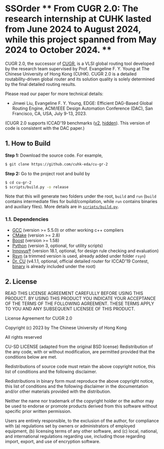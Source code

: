 SSOrder
** From CUGR 2.0: The research internship at CUHK lasted from June 2024 to August 2024, while this project spanned from May 2024 to October 2024. **
======================================
CUGR 2.0, the successor of [CUGR](https://github.com/cuhk-eda/cu-gr), is a VLSI global routing tool developed by the research team supervised by Prof. Evangeline F. Y. Young at The Chinese University of Hong Kong (CUHK).
CUGR 2.0 is a detailed routability-driven global router and its solution quality is solely determined by the final detailed routing results.

Please read our paper for more technical details:

* Jinwei Liu, Evangeline F. Y. Young,
EDGE: Efficient DAG-Based Global Routing Engine,
ACM/IEEE Design Automation Conference (DAC), San Francisco, CA, USA, July 9-13, 2023.

(CUGR 2.0 supports ICCAD'19 benchmarks ([v2](http://iccad-contest.org/2019/Problem_C/iccad19_benchmarks_v2.tar.gz), [hidden](http://iccad-contest.org/2019/Problem_C/iccad19_hidden_benchmarks.tar.gz)).
This version of code is consistent with the DAC paper.)

## 1. How to Build

**Step 1:** Download the source code. For example,
```bash
$ git clone https://github.com/cuhk-eda/cu-gr-2
```

**Step 2:** Go to the project root and build by
```bash
$ cd cu-gr-2
$ scripts/build.py -o release
```

Note that this will generate two folders under the root, `build` and `run` (`build` contains intermediate files for build/compilation, while `run` contains binaries and auxiliary files).
More details are in [`scripts/build.py`](scripts/build.py).

### 1.1. Dependencies

* [GCC](https://gcc.gnu.org/) (version >= 5.5.0) or other working c++ compliers
* [CMake](https://cmake.org/) (version >= 2.8)
* [Boost](https://www.boost.org/) (version >= 1.58)
* [Python](https://www.python.org/) (version 3, optional, for utility scripts)
* [Innovus®](https://www.cadence.com/content/cadence-www/global/en_US/home/tools/digital-design-and-signoff/soc-implementation-and-floorplanning/innovus-implementation-system.html) (version 18.1, optional, for design rule checking and evaluation)
* [Rsyn](https://github.com/RsynTeam/rsyn-x) (a trimmed version is used, already added under folder `rsyn`)
* [Dr. CU](https://github.com/cuhk-eda/dr-cu) (v4.1.1, optional, official detailed router for ICCAD'19 Contest, [binary](http://iccad-contest.org/2019/Problem_C/drcu_june19.zip) is already included under the root)

## 2. License

READ THIS LICENSE AGREEMENT CAREFULLY BEFORE USING THIS PRODUCT. BY USING THIS PRODUCT YOU INDICATE YOUR ACCEPTANCE OF THE TERMS OF THE FOLLOWING AGREEMENT. THESE TERMS APPLY TO YOU AND ANY SUBSEQUENT LICENSEE OF THIS PRODUCT.



License Agreement for CUGR 2.0



Copyright (c) 2023 by The Chinese University of Hong Kong



All rights reserved



CU-SD LICENSE (adapted from the original BSD license) Redistribution of the any code, with or without modification, are permitted provided that the conditions below are met.



Redistributions of source code must retain the above copyright notice, this list of conditions and the following disclaimer.



Redistributions in binary form must reproduce the above copyright notice, this list of conditions and the following disclaimer in the documentation and/or other materials provided with the distribution.



Neither the name nor trademark of the copyright holder or the author may be used to endorse or promote products derived from this software without specific prior written permission.



Users are entirely responsible, to the exclusion of the author, for compliance with (a) regulations set by owners or administrators of employed equipment, (b) licensing terms of any other software, and (c) local, national, and international regulations regarding use, including those regarding import, export, and use of encryption software.
